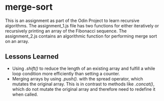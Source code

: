 # merge-sort

This is an assignment as part of the Odin Project to learn recursive algorithms. The assignment_1.js file has two functions for either iteratively or recursively printing an array of the Fibonacci sequence. The assignment_2.js contains an algorithmic function for performing merge sort on an array.

## Lessons Learned

- Using _.shift()_ to reduce the length of an existing array and fulfill a while loop condition more efficiently than setting a counter.
- Merging arrays by using _.push()._ with the spread operator, which mutates the original array. This is in contrast to methods like _.concat()_, which do not mutate the original array and therefore need to redefine it when called.